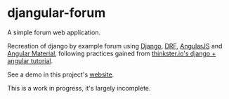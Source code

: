 # djangular-forum
A simple forum web application.

Recreation of django by example forum using [Django](https://www.djangoproject.com/),
[DRF](https://www.djangoproject.com), [AngularJS](https://angularjs.org/) and [Angular Material](material.angularjs.org/latest/), 
following practices gained from [thinkster.io's django + angular tutorial](https://thinkster.io/django-angularjs-tutorial/).

See a demo in this project's [website](https://mfdrf.herokuapp.com/).

This is a work in progress, it's largely incomplete.
